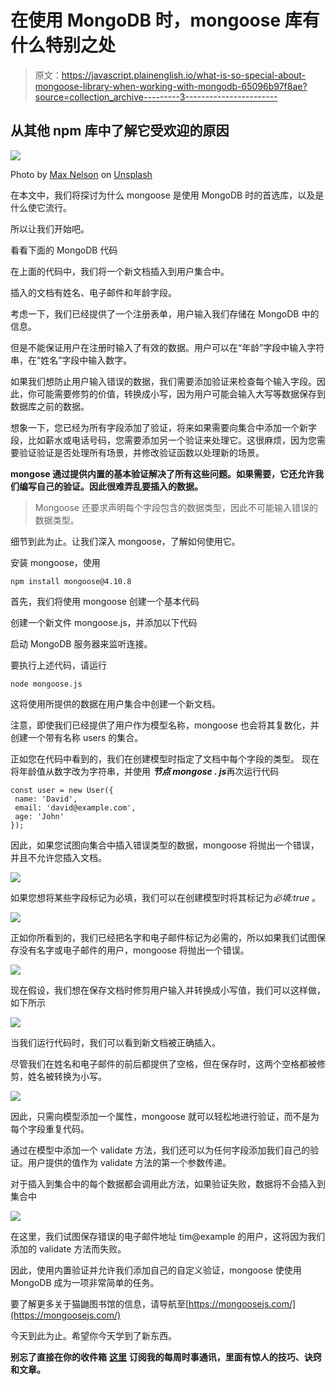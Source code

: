 # 在使用 MongoDB 时，mongoose 库有什么特别之处

> 原文：<https://javascript.plainenglish.io/what-is-so-special-about-mongoose-library-when-working-with-mongodb-65096b97f8ae?source=collection_archive---------3----------------------->

## 从其他 npm 库中了解它受欢迎的原因

![](img/9f20aadd2596c7ff0d40174f747564c3.png)

Photo by [Max Nelson](https://unsplash.com/@maxcodes?utm_source=medium&utm_medium=referral) on [Unsplash](https://unsplash.com?utm_source=medium&utm_medium=referral)

在本文中，我们将探讨为什么 mongoose 是使用 MongoDB 时的首选库，以及是什么使它流行。

所以让我们开始吧。

看看下面的 MongoDB 代码

在上面的代码中，我们将一个新文档插入到用户集合中。

插入的文档有姓名、电子邮件和年龄字段。

考虑一下，我们已经提供了一个注册表单，用户输入我们存储在 MongoDB 中的信息。

但是不能保证用户在注册时输入了有效的数据。用户可以在“年龄”字段中输入字符串，在“姓名”字段中输入数字。

如果我们想防止用户输入错误的数据，我们需要添加验证来检查每个输入字段。因此，你可能需要修剪的价值，转换成小写，因为用户可能会输入大写等数据保存到数据库之前的数据。

想象一下，您已经为所有字段添加了验证，将来如果需要向集合中添加一个新字段，比如薪水或电话号码，您需要添加另一个验证来处理它。这很麻烦，因为您需要验证验证是否处理所有场景，并修改验证函数以处理新的场景。

**mongose 通过提供内置的基本验证解决了所有这些问题。如果需要，它还允许我们编写自己的验证。因此很难弄乱要插入的数据。**

> Mongoose 还要求声明每个字段包含的数据类型，因此不可能输入错误的数据类型。

细节到此为止。让我们深入 mongoose，了解如何使用它。

安装 mongoose，使用

```
npm install mongoose@4.10.8
```

首先，我们将使用 mongoose 创建一个基本代码

创建一个新文件 mongoose.js，并添加以下代码

启动 MongoDB 服务器来监听连接。

要执行上述代码，请运行

```
node mongoose.js
```

这将使用所提供的数据在用户集合中创建一个新文档。

注意，即使我们已经提供了用户作为模型名称，mongoose 也会将其复数化，并创建一个带有名称 users 的集合。

正如您在代码中看到的，我们在创建模型时指定了文档中每个字段的类型。
现在将年龄值从数字改为字符串，并使用 ***节点 mongose . js***再次运行代码

```
const user = new User({
 name: 'David',
 email: 'david@example.com',
 age: 'John'
});
```

因此，如果您试图向集合中插入错误类型的数据，mongoose 将抛出一个错误，并且不允许您插入文档。

![](img/0d795a6830c6043cb643f4d2ec38170b.png)

如果您想将某些字段标记为必填，我们可以在创建模型时将其标记为*必填:true* 。

![](img/0ff77cc9d2adf39b56bc4e29d3c6da5b.png)

正如你所看到的，我们已经把名字和电子邮件标记为必需的，所以如果我们试图保存没有名字或电子邮件的用户，mongoose 将抛出一个错误。

![](img/b754e248b2384bf819c0be65ed0dbde8.png)

现在假设，我们想在保存文档时修剪用户输入并转换成小写值，我们可以这样做，如下所示

![](img/e4328e7524f36669285df5e432caf2f3.png)

当我们运行代码时，我们可以看到新文档被正确插入。

尽管我们在姓名和电子邮件的前后都提供了空格，但在保存时，这两个空格都被修剪，姓名被转换为小写。

![](img/8db26df9e9c59d1e157e571b4285a68b.png)

因此，只需向模型添加一个属性，mongoose 就可以轻松地进行验证，而不是为每个字段重复代码。

通过在模型中添加一个 validate 方法，我们还可以为任何字段添加我们自己的验证。用户提供的值作为 validate 方法的第一个参数传递。

对于插入到集合中的每个数据都会调用此方法，如果验证失败，数据将不会插入到集合中

![](img/8331fdb034c6bf5c685f2b34b809af76.png)

在这里，我们试图保存错误的电子邮件地址 tim@example 的用户，这将因为我们添加的 validate 方法而失败。

因此，使用内置验证并允许我们添加自己的自定义验证，mongoose 使使用 MongoDB 成为一项非常简单的任务。

要了解更多关于猫鼬图书馆的信息，请导航至[https://mongoosejs.com/](https://mongoosejs.com/)

今天到此为止。希望你今天学到了新东西。

**别忘了直接在你的收件箱** [**这里**](https://yogeshchavan.dev) **订阅我的每周时事通讯，里面有惊人的技巧、诀窍和文章。**